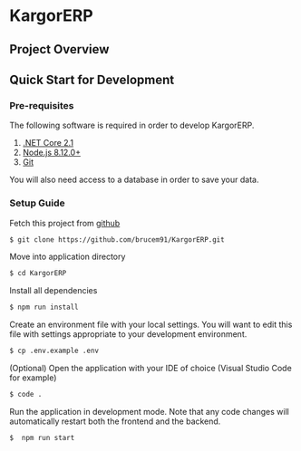 # KargorERP

## Project Overview

## Quick Start for Development

### Pre-requisites

The following software is required in order to develop KargorERP.

1. [.NET Core 2.1](https://www.microsoft.com/net/download)
2. [Node.js 8.12.0+](https://nodejs.org)
3. [Git](https://git-scm.com)

You will also need access to a database in order to save your data.

### Setup Guide

Fetch this project from [github](https://github.com/brucem91/KargorERP)

```bash
$ git clone https://github.com/brucem91/KargorERP.git
```

Move into application directory

```bash
$ cd KargorERP
```

Install all dependencies

```bash
$ npm run install
```

Create an environment file with your local settings. You will want to edit this file
with settings appropriate to your development environment.

```bash
$ cp .env.example .env
```

(Optional) Open the application with your IDE of choice (Visual Studio Code for example)

```bash
$ code .
```

Run the application in development mode. Note that any code changes will automatically
restart both the frontend and the backend.

```bash
$  npm run start
```